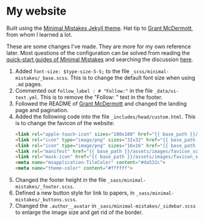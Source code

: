 # My website

Built using the [Minimal Mistakes Jekyll theme](https://github.com/mmistakes/minimal-mistakes). Hat tip to [Grant McDermott](https://grantmcdermott.com/), from whom I learned a lot.

These are some changes I've made. They are more for my own reference later. Most questions of the configuration can be solved from reading the [quick-start guides of Minimal Mistakes](https://mmistakes.github.io/minimal-mistakes/docs/quick-start-guide/) and searching the discussion [here](https://github.com/mmistakes/minimal-mistakes/discussions).

1. Added `font-size: $type-size-5-5;` to the file `_scss/minimal-mistakes/_base.scss`. This is to change the default font size when using `.md` pages.
2. Commented out `follow_label : # "Follow:"` in the file `_data/ui-text.yml`. This is to remove the "Follow: " text in the footer. 
3. Followed the README of [Grant McDermott](https://github.com/grantmcdermott/grantmcdermott.github.io/tree/master) and changed the landing page and pagination.
4. Added the following code into the file `_includes/head/custom.html`. This is to change the favicon of the website:
    ```html
    <link rel="apple-touch-icon" sizes="180x180" href="{{ base_path }}/assets/images/favicon_sc/apple-touch-icon.png">
    <link rel="icon" type="image/png" sizes="32x32" href="{{ base_path }}/assets/images/favicon_sc/favicon-32x32.png">
    <link rel="icon" type="image/png" sizes="16x16" href="{{ base_path }}/assets/images/favicon_sc/favicon-16x16.png">
    <link rel="manifest" href="{{ base_path }}/assets/images/favicon_sc/site.webmanifest">
    <link rel="mask-icon" href="{{ base_path }}/assets/images/favicon_sc/safari-pinned-tab.svg" color="#5bbad5">
    <meta name="msapplication-TileColor" content="#da532c">
    <meta name="theme-color" content="#ffffff">
    ```
5. Changed the footer height in the file `_sass/minimal-mistakes/_footer.scss`.
6. Defined a new button style for link to papers, in `_sass/minimal-mistakes/_buttons.scss`.
7. Changed the `.author__avatar` in `_sass/minimal-mistakes/_sidebar.scss` to enlarge the image size and get rid of the border.
